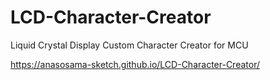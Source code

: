 # LCD-Character-Creator
Liquid Crystal Display Custom Character Creator for MCU

https://anasosama-sketch.github.io/LCD-Character-Creator/
